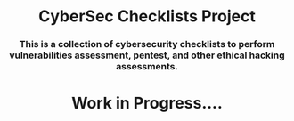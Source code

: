 <h1 align="center"> CyberSec Checklists Project</h1>

<h3 align="center">This is a collection of cybersecurity checklists to perform vulnerabilities assessment, pentest, and other ethical hacking assessments.</h3>


<h1 align="Center">Work in Progress....</h1>

